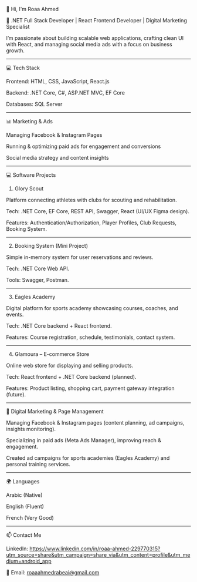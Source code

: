 👋 Hi, I'm Roaa Ahmed

🚀 .NET Full Stack Developer | React Frontend Developer | Digital Marketing Specialist

I’m passionate about building scalable web applications, crafting clean UI with React, and managing social media ads with a focus on business growth.


---

💻 Tech Stack

Frontend: HTML, CSS, JavaScript, React.js

Backend: .NET Core, C#, ASP.NET MVC, EF Core

Databases: SQL Server

---

📊 Marketing & Ads

Managing Facebook & Instagram Pages

Running & optimizing paid ads for engagement and conversions

Social media strategy and content insights

---

💻 Software Projects

1. Glory Scout

Platform connecting athletes with clubs for scouting and rehabilitation.

Tech: .NET Core, EF Core, REST API, Swagger, React (UI/UX Figma design).

Features: Authentication/Authorization, Player Profiles, Club Requests, Booking System.

---

2. Booking System (Mini Project)

Simple in-memory system for user reservations and reviews.

Tech: .NET Core Web API.

Tools: Swagger, Postman.

---

3. Eagles Academy

Digital platform for sports academy showcasing courses, coaches, and events.

Tech: .NET Core backend + React frontend.

Features: Course registration, schedule, testimonials, contact system.

---

4. Glamoura – E-commerce Store 

Online web store for displaying and selling products.

Tech: React frontend + .NET Core backend (planned).

Features: Product listing, shopping cart, payment gateway integration (future).


---

📱 Digital Marketing & Page Management

Managing Facebook & Instagram pages (content planning, ad campaigns, insights monitoring).

Specializing in paid ads (Meta Ads Manager), improving reach & engagement.

Created ad campaigns for sports academies (Eagles Academy) and personal training services.

---

🌍 Languages

Arabic (Native)

English (Fluent)

French (Very Good)

---

📫 Contact Me

LinkedIn: https://www.linkedin.com/in/roaa-ahmed-229770315?utm_source=share&utm_campaign=share_via&utm_content=profile&utm_medium=android_app

📧 Email: roaaahmedrabeai@gmail.com
